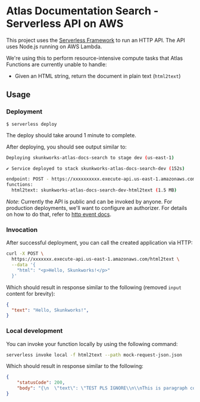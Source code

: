 # Atlas Documentation Search - Serverless API on AWS

This project uses the [Serverless Framework](https://github.com/serverless/) to
run an HTTP API. The API uses Node.js running on AWS Lambda.

We're using this to perform resource-intensive compute tasks that Atlas
Functions are currently unable to handle:

- Given an HTML string, return the document in plain text (``html2text``)

## Usage

### Deployment

```
$ serverless deploy
```

The deploy should take around 1 minute to complete.

After deploying, you should see output similar to:

```bash
Deploying skunkworks-atlas-docs-search to stage dev (us-east-1)

✔ Service deployed to stack skunkworks-atlas-docs-search-dev (152s)

endpoint: POST - https://xxxxxxxxxx.execute-api.us-east-1.amazonaws.com/html2text
functions:
  html2text: skunkworks-atlas-docs-search-dev-html2text (1.5 MB)
```

_Note_: Currently the API is public and can be invoked by anyone. For production deployments, we'll want to configure an authorizer. For details on how to do that, refer to [http event docs](https://www.serverless.com/framework/docs/providers/aws/events/apigateway/).

### Invocation

After successful deployment, you can call the created application via HTTP:

```bash
curl -X POST \
  https://xxxxxxx.execute-api.us-east-1.amazonaws.com/html2text \
  --data '{
    "html": "<p>Hello, Skunkworks!</p>"
  }'
```

Which should result in response similar to the following (removed `input` content for brevity):

```json
{
  "text": "Hello, Skunkworks!",
}
```

### Local development

You can invoke your function locally by using the following command:

```bash
serverless invoke local -f html2text --path mock-request-json.json
```

Which should result in response similar to the following:

```json
{
    "statusCode": 200,
    "body": "{\n  \"text\": \"TEST PLS IGNORE\\n\\nThis is paragraph content. There are multiple sentences.\"\n}"
}
```
